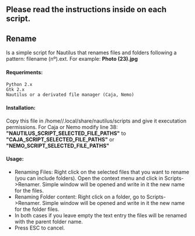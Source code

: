 ## Please read the instructions inside on each script.

## Rename

Is a simple script for Nautilus that renames files and folders following a pattern: filename (nº).ext.
For example: **Photo (23).jpg**

#### Requeriments:	
	Python 2.x
	Gtk 2.x
	Nautilus or a derivated file manager (Caja, Nemo)

#### Installation: 
Copy this file in /home/<user>/.local/share/nautilus/scripts and give it executation permissions.
For Caja or Nemo modify line 38: 
**"NAUTILUS_SCRIPT_SELECTED_FILE_PATHS"** to **"CAJA_SCRIPT_SELECTED_FILE_PATHS"** or 
**"NEMO_SCRIPT_SELECTED_FILE_PATHS"**

#### Usage:    
* Renaming Files: 
Right click on the selected files that you want to rename (you can include folders). Open the context menu
and click in Scripts->Renamer. Simple window will be opened and write in it the new name for the files.
* Renaming Folder content: 
Right click on a folder, go to Scripts->Renamer.
Simple window will be opened and write in it the new name for the folder files.
* In both cases if you leave empty the text entry the files will be renamed with the parent folder name.
* Press ESC to cancel.

